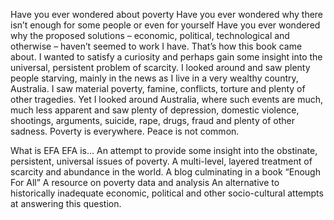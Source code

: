 Have you ever wondered about poverty Have you ever wondered why there isn’t enough for some people or even for yourself Have you ever wondered why the proposed solutions – economic, political, technological and otherwise – haven’t seemed to work I have. That’s how this book came about. 
I wanted to satisfy a curiosity and perhaps gain some insight into the universal, persistent problem of scarcity. I looked around and saw plenty people starving, mainly in the news as I live in a very wealthy country, Australia. I saw material poverty, famine, conflicts, torture and plenty of other tragedies. Yet I looked around Australia, where such events are much, much less apparent and saw plenty of depression, domestic violence, shootings, arguments, suicide, rape, drugs, fraud and plenty of other sadness. Poverty is everywhere. Peace is not common.

What is EFA EFA is…  An attempt to provide some insight into the obstinate, persistent, universal issues of poverty.  A multi-level, layered treatment of scarcity and abundance in the world.  A blog culminating in a book “Enough For All”  A resource on poverty data and analysis  An alternative to historically inadequate economic, political and other socio-cultural attempts at answering this question.